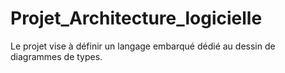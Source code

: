 # Projet_Architecture_logicielle

Le projet vise à définir un langage embarqué dédié au dessin de diagrammes de types. 
